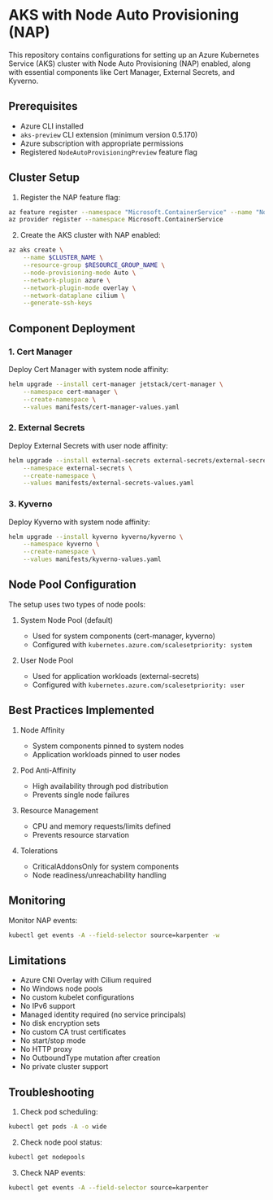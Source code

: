 # AKS with Node Auto Provisioning (NAP)

This repository contains configurations for setting up an Azure Kubernetes Service (AKS) cluster with Node Auto Provisioning (NAP) enabled, along with essential components like Cert Manager, External Secrets, and Kyverno.

## Prerequisites

- Azure CLI installed
- `aks-preview` CLI extension (minimum version 0.5.170)
- Azure subscription with appropriate permissions
- Registered `NodeAutoProvisioningPreview` feature flag

## Cluster Setup

1. Register the NAP feature flag:
```bash
az feature register --namespace "Microsoft.ContainerService" --name "NodeAutoProvisioningPreview"
az provider register --namespace Microsoft.ContainerService
```

2. Create the AKS cluster with NAP enabled:
```bash
az aks create \
    --name $CLUSTER_NAME \
    --resource-group $RESOURCE_GROUP_NAME \
    --node-provisioning-mode Auto \
    --network-plugin azure \
    --network-plugin-mode overlay \
    --network-dataplane cilium \
    --generate-ssh-keys
```

## Component Deployment

### 1. Cert Manager

Deploy Cert Manager with system node affinity:
```bash
helm upgrade --install cert-manager jetstack/cert-manager \
    --namespace cert-manager \
    --create-namespace \
    --values manifests/cert-manager-values.yaml
```

### 2. External Secrets

Deploy External Secrets with user node affinity:
```bash
helm upgrade --install external-secrets external-secrets/external-secrets \
    --namespace external-secrets \
    --create-namespace \
    --values manifests/external-secrets-values.yaml
```

### 3. Kyverno

Deploy Kyverno with system node affinity:
```bash
helm upgrade --install kyverno kyverno/kyverno \
    --namespace kyverno \
    --create-namespace \
    --values manifests/kyverno-values.yaml
```

## Node Pool Configuration

The setup uses two types of node pools:

1. System Node Pool (default)
   - Used for system components (cert-manager, kyverno)
   - Configured with `kubernetes.azure.com/scalesetpriority: system`

2. User Node Pool
   - Used for application workloads (external-secrets)
   - Configured with `kubernetes.azure.com/scalesetpriority: user`

## Best Practices Implemented

1. Node Affinity
   - System components pinned to system nodes
   - Application workloads pinned to user nodes

2. Pod Anti-Affinity
   - High availability through pod distribution
   - Prevents single node failures

3. Resource Management
   - CPU and memory requests/limits defined
   - Prevents resource starvation

4. Tolerations
   - CriticalAddonsOnly for system components
   - Node readiness/unreachability handling

## Monitoring

Monitor NAP events:
```bash
kubectl get events -A --field-selector source=karpenter -w
```

## Limitations

- Azure CNI Overlay with Cilium required
- No Windows node pools
- No custom kubelet configurations
- No IPv6 support
- Managed identity required (no service principals)
- No disk encryption sets
- No custom CA trust certificates
- No start/stop mode
- No HTTP proxy
- No OutboundType mutation after creation
- No private cluster support

## Troubleshooting

1. Check pod scheduling:
```bash
kubectl get pods -A -o wide
```

2. Check node pool status:
```bash
kubectl get nodepools
```

3. Check NAP events:
```bash
kubectl get events -A --field-selector source=karpenter
``` 